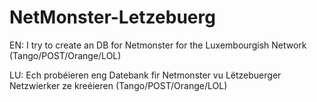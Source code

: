 # NetMonster-Letzebuerg

EN:
I try to create an DB for Netmonster for the Luxembourgish Network (Tango/POST/Orange/LOL)

LU:
Ech probéieren eng Datebank fir Netmonster vu Lëtzebuerger Netzwierker ze kreéieren (Tango/POST/Orange/LOL)
